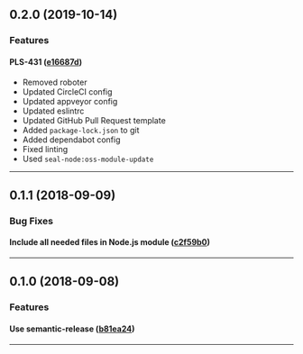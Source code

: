 ## 0.2.0 (2019-10-14)

### Features


#### PLS-431 ([e16687d](https://github.com/sealsystems/node-setenv/commit/e16687d))

- Removed roboter
 - Updated CircleCI config
 - Updated appveyor config
 - Updated eslintrc
 - Updated GitHub Pull Request template
 - Added `package-lock.json` to git
 - Added dependabot config
 - Fixed linting
 - Used `seal-node:oss-module-update`


---

## 0.1.1 (2018-09-09)

### Bug Fixes


#### Include all needed files in Node.js module ([c2f59b0](https://github.com/sealsystems/node-setenv/commit/c2f59b0))



---

## 0.1.0 (2018-09-08)

### Features


#### Use semantic-release ([b81ea24](https://github.com/sealsystems/node-setenv/commit/b81ea24))



---
